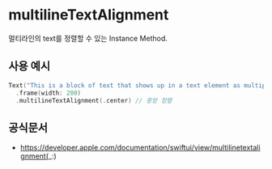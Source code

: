 # multilineTextAlignment

멀티라인의 text를 정렬할 수 있는 Instance Method.

## 사용 예시

```swift
Text("This is a block of text that shows up in a text element as multiple lines.\("\n") Here we have chosen to center this text.")
  .frame(width: 200)
  .multilineTextAlignment(.center) // 중앙 정렬
```

## 공식문서

- https://developer.apple.com/documentation/swiftui/view/multilinetextalignment(_:)